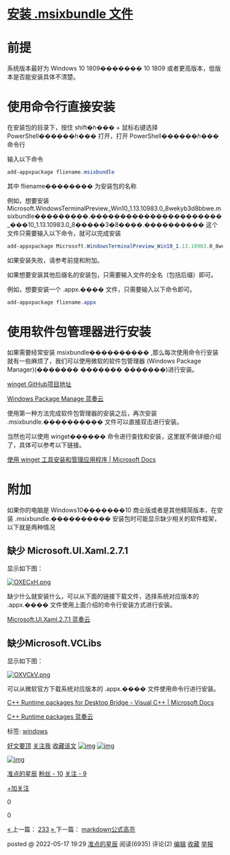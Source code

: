 # [安装 .msixbundle 文件](https://www.cnblogs.com/last-diary/p/16282118.html)

# 前提

系统版本最好为 Windows 10 1809������� 10 1809 或者更高版本，低版本是否能安装具体不清楚。

# 使用命令行直接安装

在安装包的目录下，按住 shift�ℎ��� + 鼠标右键选择 PowerShell������ℎ��� 打开，打开 PowerShell������ℎ��� 命令行

输入以下命令

```powershell
add-appxpackage fliename.msixbundle
```

其中 fliename�������� 为安装包的名称

例如，想要安装 Microsoft.WindowsTerminalPreview_Win10_1.13.10983.0_8wekyb3d8bbwe.msixbundle���������.����������������������_���10_1.13.10983.0_8�����3�8����.���������� 这个文件只需要输入以下命令，就可以完成安装

```powershell
add-appxpackage Microsoft.WindowsTerminalPreview_Win10_1.13.10983.0_8wekyb3d8bbwe.msixbundle
```

如果安装失败，请参考前提和附加。

如果想要安装其他后缀名的安装包，只需要输入文件的全名（包括后缀）即可。

例如，想要安装一个 .appx.���� 文件，只需要输入以下命令即可。

```powershell
add-appxpackage fliename.appx
```

# 使用软件包管理器进行安装

如果需要经常安装 msixbundle���������� ,那么每次使用命令行安装就有一些麻烦了，我们可以使用微软的软件包管理器 (Windows Package Manager)(������� ������� �������)进行安装。

[winget GitHub项目地址](https://github.com/microsoft/winget-cli/releases)

[Windows Package Manage 蓝奏云](https://wwm.lanzouw.com/iUrHk04zwmsh)

使用第一种方法完成软件包管理器的安装之后，再次安装 .msixbundle.���������� 文件可以直接双击进行安装。

当然也可以使用 winget������ 命令进行查找和安装，这里就不做详细介绍了，具体可以参考以下链接。

[使用 winget 工具安装和管理应用程序 | Microsoft Docs](https://docs.microsoft.com/zh-cn/windows/package-manager/winget/)

# 附加

如果你的电脑是 Windows10�������10 商业版或者是其他精简版本，在安装 .msixbundle.���������� 安装包时可能显示缺少相关的软件框架，以下就是两种情况

## 缺少 Microsoft.UI.Xaml.2.7.1

显示如下图：

[![OXECxH.png](https://s1.ax1x.com/2022/05/20/OXECxH.png)](https://imgtu.com/i/OXECxH)

缺少什么就安装什么，可以从下面的链接下载文件，选择系统对应版本的 .appx.���� 文件使用上面介绍的命令行安装方式进行安装。

[Microsoft.UI.Xaml.2.7.1 蓝奏云](https://wwm.lanzouw.com/i5NiH04zxiri)

## 缺少Microsoft.VCLibs

显示如下图：

[![OXVCkV.png](https://s1.ax1x.com/2022/05/20/OXVCkV.png)](https://imgtu.com/i/OXVCkV)

可以从微软官方下载系统对应版本的 .appx.���� 文件使用命令行进行安装。

[C++ Runtime packages for Desktop Bridge - Visual C++ | Microsoft Docs](https://docs.microsoft.com/en-us/troubleshoot/developer/visualstudio/cpp/libraries/c-runtime-packages-desktop-bridge)

[C++ Runtime packages 蓝奏云](https://wwm.lanzouw.com/iwBSb04zy2ub)

标签: [windows](https://www.cnblogs.com/last-diary/tag/windows/)

[好文要顶](javascript:void(0);) [关注我](javascript:void(0);) [收藏该文](javascript:void(0);) [![img](https://common.cnblogs.com/images/icon_weibo_24.png)](javascript:void(0);) [![img](https://common.cnblogs.com/images/wechat.png)](javascript:void(0);)

[![img](https://pic.cnblogs.com/face/1644182/20191024105605.png)](https://home.cnblogs.com/u/last-diary/)

[准点的星辰](https://home.cnblogs.com/u/last-diary/)
[粉丝 - 10](https://home.cnblogs.com/u/last-diary/followers/) [关注 - 9](https://home.cnblogs.com/u/last-diary/followees/)

[+加关注](javascript:void(0);)

0

0

[« ](https://www.cnblogs.com/last-diary/p/15548682.html)上一篇： [233](https://www.cnblogs.com/last-diary/p/15548682.html)
[» ](https://www.cnblogs.com/last-diary/p/17090429.html)下一篇： [markdown公式高亮](https://www.cnblogs.com/last-diary/p/17090429.html)

posted @ 2022-05-17 19:29 [准点的星辰](https://www.cnblogs.com/last-diary/) 阅读(6935) 评论(2) [编辑](https://i.cnblogs.com/EditPosts.aspx?postid=16282118) [收藏](javascript:void(0)) [举报](javascript:void(0))